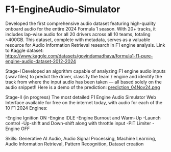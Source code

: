 # F1-EngineAudio-Simulator
Developed the first comprehensive audio dataset featuring high-quality onboard audio for the entire 2024 Formula 1 season. With 20+ tracks, it includes lap-wise audio for all 20 drivers across all 10 teams, totaling ~400GB. This dataset, complete with metadata, serves as a valuable resource for Audio Information Retrieval research in F1 engine analysis.
Link to Kaggle dataset: https://www.kaggle.com/datasets/govindamadhava/formula1-f1-pure-engine-audio-dataset-2012-2024 

Stage-I
Developed an algorithm capable of analyzing F1 engine audio inputs (.wav files) to predict the driver, classify the team / engine and identify the track from where the input audio has been taken — all based solely on the audio snippet!!
Here is a demo of the prediction: <YT unlisted vid link>
[prediction_04Nov24.png ](https://github.com/GovindaMadhava/F1-EngineAudio-Simulator/blob/8d5e60ae0ce60ee27b2762846d8a6cba6b953502/prediction_04Nov24.png) 

Stage-II (in progress)
The most detailed F1 Engine Audio Simulator Web Interface available for free on the internet today, with audio for each of the 10 F1 2024 Engines:

-Engine Ignition ON
-Engine IDLE
-Engine Burnout and Warm-Up
-Launch control
-Up-shift and Down-shift along with throttle input
-PIT Limiter
-Engine OFF

Skills: Generative AI Audio, Audio Signal Processing, Machine Learning, Audio Information Retrieval, Pattern Recognition, Dataset creation
